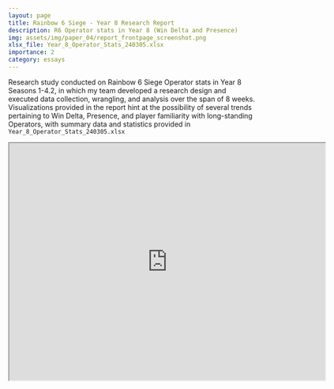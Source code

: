 ```yaml
---
layout: page
title: Rainbow 6 Siege - Year 8 Research Report
description: R6 Operator stats in Year 8 (Win Delta and Presence)
img: assets/img/paper_04/report_frontpage_screenshot.png
xlsx_file: Year_8_Operator_Stats_240305.xlsx
importance: 2
category: essays
---
```


Research study conducted on Rainbow 6 Siege Operator stats in Year 8 Seasons 1-4.2, in which my team developed a research design and executed data collection, wrangling, and analysis over the span of 8 weeks. Visualizations provided in the report hint at the possibility of several trends pertaining to Win Delta, Presence, and player familiarity with long-standing Operators, with summary data and statistics provided in ```Year_8_Operator_Stats_240305.xlsx``` <a href="{{ page.xlsx_file | prepend: 'assets/pdf/' | relative_url}}" target="_blank" rel="noopener noreferrer"><i class="fa-solid fa-file-excel"></i></a>

<iframe src="https://drive.google.com/file/d/1Ul3H0AIfPK6Pdbr-prTlQhxmy4RY6Cmt/preview" width="640" height="480" allow="autoplay"></iframe>

<!--
<object data="{{ site.url }}{{ site.baseurl }}/assets/pdf/Year_8_Operator_Research_Report_240305.pdf" width="800" height="500" type='application/pdf'></object>
-->
